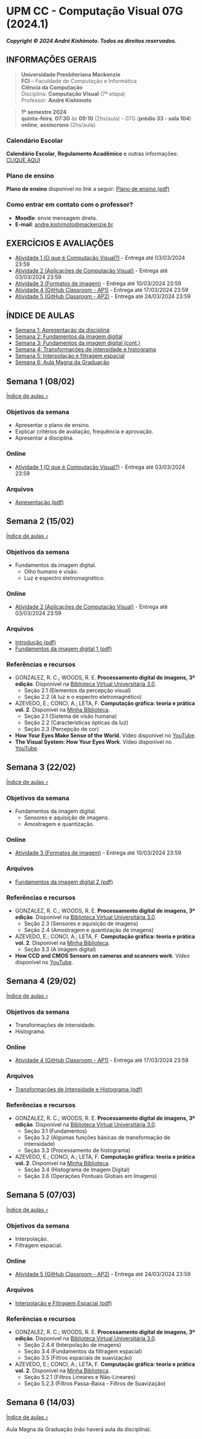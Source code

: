 # UPM CC - Computação Visual 07G (2024.1)

***Copyright &copy; 2024 André Kishimoto. Todos os direitos reservados.***

## INFORMAÇÕES GERAIS

> **Universidade Presbiteriana Mackenzie**<br>
> **FCI** – Faculdade de Computação e Informática<br>
> **Ciência da Computação**<br>
> Disciplina: **Computação Visual** (7ª etapa)<br>
> Professor: **André Kishimoto**

> **1º semestre 2024**<br>
> **quinta-feira**, **07:30** às **09:10** (2hs/aula) - 07G (**prédio 33 - sala 104**)<br>
> **online**, **assíncrono** (2hs/aula)

### Calendário Escolar

**Calendário Escolar**, **Regulamento Acadêmico** e outras informações: <a href="https://www.mackenzie.br/universidade/processos-academicos-para-coordenadoria-geral-de-relacionamento-e-atendimento/informacoes-ao-aluno/calendario-escolar" target="_blank">CLIQUE AQUI</a>

### Plano de ensino

**Plano de ensino** disponível no link a seguir:
[Plano de ensino (pdf)](conteudo/plano-de-ensino/CC_7G_Plano_de_ensino_ComputacaoVisual_2024_1.pdf)

### Como entrar em contato com o professor?

- **Moodle**: envie mensagem direta.
- **E-mail**: <a href="mailto:andre.kishimoto@mackenzie.br">andre.kishimoto@mackenzie.br</a>


## EXERCÍCIOS E AVALIAÇÕES

- [Atividade 1 (O que é Computação Visual?)](atividades/n1/n1-ativ01.md) - Entrega até 03/03/2024 23:59
- [Atividade 2 (Aplicações de Computação Visual)](atividades/n1/n1-ativ02.md) - Entrega até 03/03/2024 23:59
- [Atividade 3 (Formatos de imagem)](atividades/n1/n1-ativ03.md) - Entrega até 10/03/2024 23:59
- <a href="https://classroom.github.com/a/PlqtH8l6" target="_blank">Atividade 4 (GitHub Classroom - AP1)</a> - Entrega até 17/03/2024 23:59
- <a href="https://classroom.github.com/a/aI3ynVhe" target="_blank">Atividade 5 (GitHub Classroom - AP2)</a> - Entrega até 24/03/2024 23:59

## ÍNDICE DE AULAS

- [Semana 1: Apresentação da disciplina](#semana-1-0802)
- [Semana 2: Fundamentos da imagem digital](#semana-2-1502)
- [Semana 3: Fundamentos da imagem digital (cont.)](#semana-3-2202)
- [Semana 4: Transformações de intensidade e histograma](#semana-4-2902)
- [Semana 5: Interpolação e filtragem espacial](#semana-5-0703)
- [Semana 6: Aula Magna da Graduação](#semana-6-1403)


## Semana 1 (08/02)

[Índice de aulas ⤴](#índice-de-aulas)

### Objetivos da semana

- Apresentar o plano de ensino.
- Explicar critérios de avaliação, frequência e aprovação.
- Apresentar a disciplina.

### Online

- [Atividade 1 (O que é Computação Visual?)](atividades/n1/n1-ativ01.md) - Entrega até 03/03/2024 23:59

### Arquivos

- [Apresentação (pdf)](conteudo/semana-1/Apresentação.pdf)


## Semana 2 (15/02)

[Índice de aulas ⤴](#índice-de-aulas)

### Objetivos da semana

- Fundamentos da imagem digital.
    - Olho humano e visão.
    - Luz e espectro eletromagnético.

### Online

- [Atividade 2 (Aplicações de Computação Visual)](atividades/n1/n1-ativ02.md) - Entrega até 03/03/2024 23:59

### Arquivos

- [Introdução (pdf)](conteudo/semana-2/Introdução.pdf)
- [Fundamentos da imagem digital 1 (pdf)](conteudo/semana-2/Fundamentos%20da%20imagem%20digital%2001.pdf)

### Referências e recursos

- GONZALEZ, R. C.; WOODS, R. E. **Processamento digital de imagens, 3ª edição**. Disponível na <a href="https://web3.mackenzie.br/biblioteca/access?libType=pearson" target="_blank">Biblioteca Virtual Universitária 3.0</a>.
  - Seção 2.1 (Elementos da percepção visual)
  - Seção 2.2 (A luz e o espectro eletromagnético)
- AZEVEDO, E.; CONCI, A.; LETA, F. **Computação gráfica: teoria e prática vol. 2**. Disponível na <a href="https://web3.mackenzie.br/biblioteca/access?libType=minhabiblioteca" target="_blank">Minha Biblioteca</a>.
  - Seção 2.1 (Sistema de visão humana)
  - Seção 2.2 (Características ópticas da luz)
  - Seção 2.3 (Percepção de cor)
- **How Your Eyes Make Sense of the World**. Vídeo disponível no <a href="https://www.youtube.com/watch?v=hsh2kPdgazo" target="_blank">YouTube</a>.
- **The Visual System: How Your Eyes Work**. Vídeo disponível no <a href="https://www.youtube.com/watch?v=TY1giZgddAs" target="_blank">YouTube</a>.


## Semana 3 (22/02)

[Índice de aulas ⤴](#índice-de-aulas)

### Objetivos da semana

- Fundamentos da imagem digital.
    - Sensores e aquisição de imagens.
    - Amostragem e quantização.

### Online

- [Atividade 3 (Formatos de imagem)](atividades/n1/n1-ativ03.md) - Entrega até 10/03/2024 23:59

### Arquivos

- [Fundamentos da imagem digital 2 (pdf)](conteudo/semana-3/Fundamentos%20da%20imagem%20digital%2002.pdf)

### Referências e recursos

- GONZALEZ, R. C.; WOODS, R. E. **Processamento digital de imagens, 3ª edição**. Disponível na <a href="https://web3.mackenzie.br/biblioteca/access?libType=pearson" target="_blank">Biblioteca Virtual Universitária 3.0</a>.
  - Seção 2.3 (Sensores e aquisição de imagens)
  - Seção 2.4 (Amostragem e quantização de imagens)
- AZEVEDO, E.; CONCI, A.; LETA, F. **Computação gráfica: teoria e prática vol. 2**. Disponível na <a href="https://web3.mackenzie.br/biblioteca/access?libType=minhabiblioteca" target="_blank">Minha Biblioteca</a>.
  - Seção 3.3 (A imagem digital)
- **How CCD and CMOS Sensors on cameras and scanners work**. Vídeo disponível no <a href="https://www.youtube.com/watch?v=kM5R8tB5wqQ" target="_blank">YouTube</a>.


## Semana 4 (29/02)

[Índice de aulas ⤴](#índice-de-aulas)

### Objetivos da semana

- Transformações de intensidade.
- Histograma.

### Online

- <a href="https://classroom.github.com/a/PlqtH8l6" target="_blank">Atividade 4 (GitHub Classroom - AP1)</a> - Entrega até 17/03/2024 23:59

### Arquivos

- [Transformações de Intensidade e Histograma (pdf)](conteudo/semana-4/Transformações%20de%20Intensidade%20e%20Histograma.pdf)

### Referências e recursos

- GONZALEZ, R. C.; WOODS, R. E. **Processamento digital de imagens, 3ª edição**. Disponível na <a href="https://web3.mackenzie.br/biblioteca/access?libType=pearson" target="_blank">Biblioteca Virtual Universitária 3.0</a>.
  - Seção 3.1 (Fundamentos)
  - Seção 3.2 (Algumas funções básicas de transformação de intensidade)
  - Seção 3.3 (Processamento de histograma)
- AZEVEDO, E.; CONCI, A.; LETA, F. **Computação gráfica: teoria e prática vol. 2**. Disponível na <a href="https://web3.mackenzie.br/biblioteca/access?libType=minhabiblioteca" target="_blank">Minha Biblioteca</a>.
  - Seção 3.4 (Histograma de Imagem Digital)
  - Seção 3.6 (Operações Pontuais Globais em Imagens)


## Semana 5 (07/03)

[Índice de aulas ⤴](#índice-de-aulas)

### Objetivos da semana

- Interpolação.
- Filtragem espacial.

### Online

- <a href="https://classroom.github.com/a/aI3ynVhe" target="_blank">Atividade 5 (GitHub Classroom - AP2)</a> - Entrega até 24/03/2024 23:59

### Arquivos

- [Interpolação e Filtragem Espacial (pdf)](conteudo/semana-5/Interpolação%20e%20filtragem%20espacial.pdf)

### Referências e recursos

- GONZALEZ, R. C.; WOODS, R. E. **Processamento digital de imagens, 3ª edição**. Disponível na <a href="https://web3.mackenzie.br/biblioteca/access?libType=pearson" target="_blank">Biblioteca Virtual Universitária 3.0</a>.
  - Seção 2.4.4 (Interpolação de imagens)
  - Seção 3.4 (Fundamentos da filtragem espacial)
  - Seção 3.5 (Filtros espaciais de suavização)
- AZEVEDO, E.; CONCI, A.; LETA, F. **Computação gráfica: teoria e prática vol. 2**. Disponível na <a href="https://web3.mackenzie.br/biblioteca/access?libType=minhabiblioteca" target="_blank">Minha Biblioteca</a>.
  - Seção 5.2.1 (Filtros Lineares e Não-Lineares)
  - Seção 5.2.3 (Filtros Passa-Baixa - Filtros de Suavização)


## Semana 6 (14/03)

[Índice de aulas ⤴](#índice-de-aulas)

Aula Magna da Graduação (não haverá aula da disciplina).

